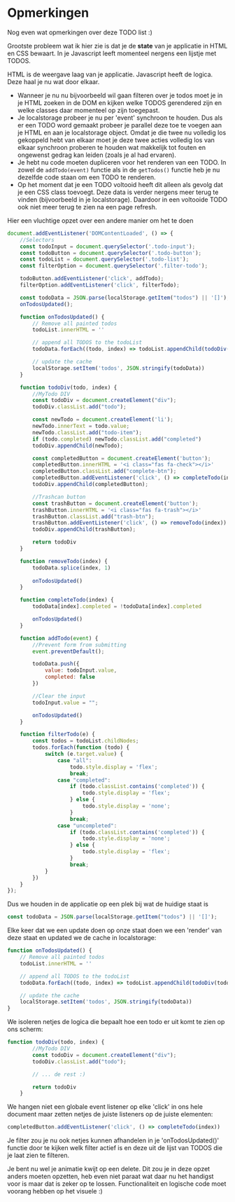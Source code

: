 # Opmerkingen
Nog even wat opmerkingen over deze TODO list :)

Grootste probleem wat ik hier zie is dat je de **state** van je applicatie in HTML en CSS bewaart.
In je Javascript leeft momenteel nergens een lijstje met TODOS. 

HTML is de weergave laag van je applicatie. Javascript heeft de logica. Deze haal je nu wat door elkaar.
- Wanneer je nu nu bijvoorbeeld wil gaan filteren over je todos moet je in je HTML zoeken in de DOM en kijken welke TODOS gerendered zijn en welke classes daar momenteel
op zijn toegepast.
- Je localstorage probeer je nu per 'event' synchroon te houden. Dus als er een TODO word gemaakt probeer je parallel deze toe te voegen aan je HTML en aan je localstorage object. Omdat je die twee nu volledig los gekoppeld hebt van elkaar moet je deze twee acties volledig los van elkaar synchroon proberen te houden wat makkelijk tot fouten en ongewenst gedrag kan leiden (zoals je al had ervaren). 
- Je hebt nu code moeten dupliceren voor het renderen van een TODO. In zowel de `addTodo(event)` functie als in de `getTodos()` functie heb je nu dezelfde code staan om een TODO te renderen.
- Op het moment dat je een TODO voltooid heeft dit alleen als gevolg dat je een CSS class toevoegt. Deze data is verder nergens meer terug te vinden (bijvoorbeeld in je localstorage). Daardoor in een voltooide TODO ook niet meer terug te zien na een page refresh.

Hier een vluchtige opzet over een andere manier om het te doen
```js
document.addEventListener('DOMContentLoaded', () => {
    //Selectors
    const todoInput = document.querySelector('.todo-input');
    const todoButton = document.querySelector('.todo-button');
    const todoList = document.querySelector('.todo-list');
    const filterOption = document.querySelector('.filter-todo');

    todoButton.addEventListener('click', addTodo);
    filterOption.addEventListener('click', filterTodo);

    const todoData = JSON.parse(localStorage.getItem("todos") || '[]');
    onTodosUpdated();

    function onTodosUpdated() {
        // Remove all painted todos
        todoList.innerHTML = ''

        // append all TODOS to the todoList
        todoData.forEach((todo, index) => todoList.appendChild(todoDiv(todo, index)))

        // update the cache
        localStorage.setItem('todos', JSON.stringify(todoData))
    }

    function todoDiv(todo, index) {
        //MyTodo DIV
        const todoDiv = document.createElement("div");
        todoDiv.classList.add("todo");

        const newTodo = document.createElement('li');
        newTodo.innerText = todo.value;
        newTodo.classList.add("todo-item");
        if (todo.completed) newTodo.classList.add("completed")
        todoDiv.appendChild(newTodo);

        const completedButton = document.createElement('button');
        completedButton.innerHTML = '<i class="fas fa-check"></i>'
        completedButton.classList.add("complete-btn");
        completedButton.addEventListener('click', () => completeTodo(index))
        todoDiv.appendChild(completedButton);

        //Trashcan button
        const trashButton = document.createElement('button');
        trashButton.innerHTML = '<i class="fas fa-trash"></i>'
        trashButton.classList.add("trash-btn");
        trashButton.addEventListener('click', () => removeTodo(index))
        todoDiv.appendChild(trashButton);

        return todoDiv
    }

    function removeTodo(index) {
        todoData.splice(index, 1)
        
        onTodosUpdated()
    }

    function completeTodo(index) {
        todoData[index].completed = !todoData[index].completed

        onTodosUpdated()
    }

    function addTodo(event) {
        //Prevent form from submitting
        event.preventDefault();

        todoData.push({
            value: todoInput.value,
            completed: false
        })

        //Clear the input
        todoInput.value = "";

        onTodosUpdated()
    }

    function filterTodo(e) {
        const todos = todoList.childNodes;
        todos.forEach(function (todo) {
            switch (e.target.value) {
                case "all":
                    todo.style.display = 'flex';
                    break;
                case "completed":
                    if (todo.classList.contains('completed')) {
                        todo.style.display = 'flex';
                    } else {
                        todo.style.display = 'none';
                    }
                    break;
                case "uncompleted":
                    if (todo.classList.contains('completed')) {
                        todo.style.display = 'none';
                    } else {
                        todo.style.display = 'flex';
                    }
                    break;
            }
        })
    }
});

```


Dus we houden in de applicatie op een plek bij wat de huidige staat is 
```js
const todoData = JSON.parse(localStorage.getItem("todos") || '[]');
```

Elke keer dat we een update doen op onze staat doen we een 'render' van deze staat en updated we de cache in localstorage:
```js
function onTodosUpdated() {
    // Remove all painted todos
    todoList.innerHTML = ''

    // append all TODOS to the todoList
    todoData.forEach((todo, index) => todoList.appendChild(todoDiv(todo, index)))

    // update the cache
    localStorage.setItem('todos', JSON.stringify(todoData))
}
```

We isoleren netjes de logica die bepaalt hoe een todo er uit komt te zien op ons scherm:
```js
function todoDiv(todo, index) {
        //MyTodo DIV
        const todoDiv = document.createElement("div");
        todoDiv.classList.add("todo");

        // ... de rest :)

        return todoDiv
    }
```

We hangen niet een globale event listener op elke 'click' in ons hele document maar zetten netjes de juiste listeners op de juiste elementen:
```js
completedButton.addEventListener('click', () => completeTodo(index))
```

Je filter zou je nu ook netjes kunnen afhandelen in je 'onTodosUpdated()' functie door te kijken welk filter actief is en deze uit de lijst van TODOS die je laat zien te filteren.

Je bent nu wel je animatie kwijt op een delete. Dit zou je in deze opzet anders moeten opzetten, heb even niet paraat wat daar nu het handigst voor is maar dat is zeker op te lossen. Functionaliteit en logische code moet voorang hebben op het visuele :) 
